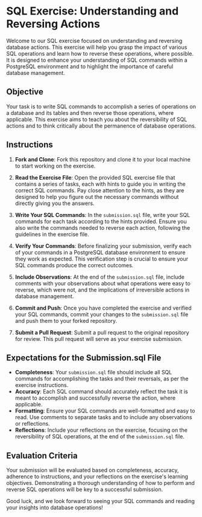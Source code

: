 # SQL Exercise: Understanding and Reversing Actions

Welcome to our SQL exercise focused on understanding and reversing database actions. This exercise will help you grasp the impact of various SQL operations and learn how to reverse these operations, where possible. It is designed to enhance your understanding of SQL commands within a PostgreSQL environment and to highlight the importance of careful database management.

## Objective

Your task is to write SQL commands to accomplish a series of operations on a database and its tables and then reverse those operations, where applicable. This exercise aims to teach you about the reversibility of SQL actions and to think critically about the permanence of database operations.

## Instructions

1. **Fork and Clone**: Fork this repository and clone it to your local machine to start working on the exercise.

2. **Read the Exercise File**: Open the provided SQL exercise file that contains a series of tasks, each with hints to guide you in writing the correct SQL commands. Pay close attention to the hints, as they are designed to help you figure out the necessary commands without directly giving you the answers.

3. **Write Your SQL Commands**: In the `submission.sql` file, write your SQL commands for each task according to the hints provided. Ensure you also write the commands needed to reverse each action, following the guidelines in the exercise file.

4. **Verify Your Commands**: Before finalizing your submission, verify each of your commands in a PostgreSQL database environment to ensure they work as expected. This verification step is crucial to ensure your SQL commands produce the correct outcomes.

5. **Include Observations**: At the end of the `submission.sql` file, include comments with your observations about what operations were easy to reverse, which were not, and the implications of irreversible actions in database management.

6. **Commit and Push**: Once you have completed the exercise and verified your SQL commands, commit your changes to the `submission.sql` file and push them to your forked repository.

7. **Submit a Pull Request**: Submit a pull request to the original repository for review. This pull request will serve as your exercise submission.

## Expectations for the Submission.sql File

- **Completeness**: Your `submission.sql` file should include all SQL commands for accomplishing the tasks and their reversals, as per the exercise instructions.
- **Accuracy**: Each SQL command should accurately reflect the task it is meant to accomplish and successfully reverse the action, where applicable.
- **Formatting**: Ensure your SQL commands are well-formatted and easy to read. Use comments to separate tasks and to include any observations or reflections.
- **Reflections**: Include your reflections on the exercise, focusing on the reversibility of SQL operations, at the end of the `submission.sql` file.

## Evaluation Criteria

Your submission will be evaluated based on completeness, accuracy, adherence to instructions, and your reflections on the exercise's learning objectives. Demonstrating a thorough understanding of how to perform and reverse SQL operations will be key to a successful submission.

Good luck, and we look forward to seeing your SQL commands and reading your insights into database operations!
